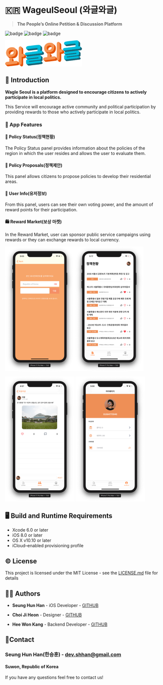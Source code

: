 # :kr: WageulSeoul (와글와글)

> **The People’s Online Petition & Discussion Platform**

![badge](https://img.shields.io/badge/license-MIT-red.svg) ![badge](https://img.shields.io/badge/language-Swift-red.svg) ![badge](https://img.shields.io/badge/version-iOS13.1/Swift5.1-lightgrey.svg)



<img src="./README_Images/Logo@3x.png" alt="Logo@3x" width="50%" />




## :open_book: Introduction

**Wagle Seoul is a platform designed to encourage citizens to actively participate in local politics.**

This Service will encourage active community and political participation by providing rewards to those who actively participate in local politics.



### :iphone: App Features



#### :page_facing_up: Policy Status(정책현황)

The Policy Status panel provides information about the policies of the region in which the user resides and allows the user to evaluate them.



#### :loudspeaker: Policy Proposals(정책제안)

This panel allows citizens to propose policies to develop their residential areas.



#### :bust_in_silhouette: User Info(유저정보)

From this panel, users can see their own voting power, and the amount of reward points for their participation.



#### :shopping: ​Reward Market(보상 마켓)

In the Reward Market, user can sponsor public service campaigns using rewards or they can exchange rewards to local currency.



<img src="./README_Images/Register.png" alt="Register" width="45%" /><img src="./README_Images/PolicyStatus.png" alt="PolicyStatus" width="45%" />

<img src="./README_Images/PolicyProposals.png" alt="PolicyProposals" width="45%" /> <img src="./README_Images/UserInfo.png" alt="UserInfo" width="45%" />



## :desktop_computer: ​Build and Runtime Requirements

- Xcode 6.0 or later
- iOS 8.0 or later
- OS X v10.10 or later
- iCloud–enabled provisioning profile



## :copyright: ​License



This project is licensed under the MIT License - see the [LICENSE.md](./LICENSE) file for details



## :man_technologist: ​Authors



* **Seung Hun Han** - iOS Developer - [GITHUB](https://github.com/shhan730)

  

* **Choi Ji Heon** - Designer - [GITHUB](https://github.com/smakerdev)

  

* **Hee Won Kang** - Backend Developer - [GITHUB](https://github.com/kang-heewon)



## :email: ​Contact



### **Seung Hun Han**(한승훈) - dev.shhan@gmail.com

#### Suwon, Republic of Korea



If you have any questions feel free to contact us!

